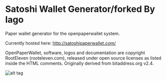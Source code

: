 Satoshi Wallet Generator/forked By Iago
=============

Paper wallet generator for the openpaperwallet system.

Currently hosted here: http://satoshipaperwallet.com/

OpenPaperWallet, software, logos and documentation are copyright RootEleven (rooteleven.com), released under open source licenses as listed inside the HTML comments.
Originally derived from bitaddress.org v2.4.

![alt tag](https://raw.githubusercontent.com/conman1136/SatoshiWalletGenerator/master/img/wallet_designs/GreyIago.jpg)


